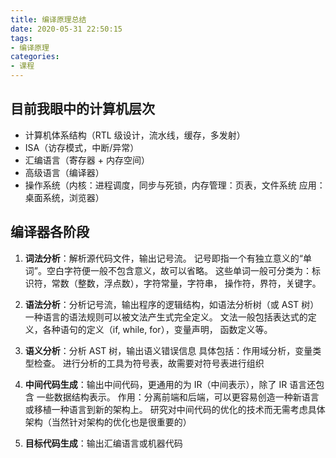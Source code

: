 ```yaml
---
title: 编译原理总结
date: 2020-05-31 22:50:15
tags:
- 编译原理
categories:
- 课程
---
```


## 目前我眼中的计算机层次

- 计算机体系结构（RTL 级设计，流水线，缓存，多发射）
- ISA（访存模式，中断/异常）
- 汇编语言（寄存器 + 内存空间）
- 高级语言（编译器）
- 操作系统（内核：进程调度，同步与死锁，内存管理：页表，文件系统
    应用：桌面系统，浏览器）

## 编译器各阶段

1. **词法分析**：解析源代码文件，输出记号流。
记号即指一个有独立意义的“单词”。空白字符便一般不包含意义，故可以省略。
这些单词一般可分类为：标识符，常数（整数，浮点数），字符常量，字符串，
操作符，界符，关键字。

2. **语法分析**：分析记号流，输出程序的逻辑结构，如语法分析树（或 AST 树）
一种语言的语法规则可以被文法产生式完全定义。
文法一般包括表达式的定义，各种语句的定义（if, while, for），变量声明，
函数定义等。

<!-- more -->

3. **语义分析**：分析 AST 树，输出语义错误信息
具体包括：作用域分析，变量类型检查。
进行分析的工具为符号表，故需要对符号表进行组织

4. **中间代码生成**：输出中间代码，更通用的为 IR（中间表示），除了 IR 语言还包含
一些数据结构表示。
作用：分离前端和后端，可以更容易创造一种新语言或移植一种语言到新的架构上。
研究对中间代码的优化的技术而无需考虑具体架构（当然针对架构的优化也是很重要的）

5. **目标代码生成**：输出汇编语言或机器代码
